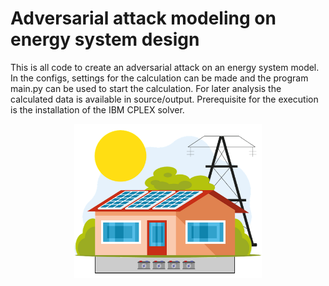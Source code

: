 # Adversarial attack modeling on energy system design
This is all code to create an adversarial attack on an energy system model. In the configs, settings for the calculation can be made and the program main.py can be used to start the calculation. For later analysis the calculated data is available in source/output. Prerequisite for the execution is the installation of the IBM CPLEX solver.
<p align="center">
  <img src="titlepicture.png" width="300" title="Titlepicture">
</p>
